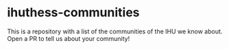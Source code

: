 # ihuthess-communities
This is a repository with a list of the communities of the IHU we know about. Open a PR to tell us about your community!
